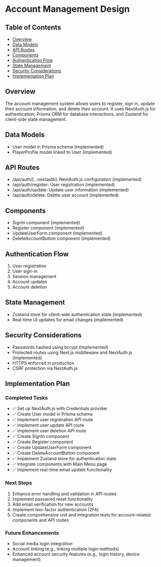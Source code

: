 # Account Management Design

## Table of Contents
- [Overview](#overview)
- [Data Models](#data-models)
- [API Routes](#api-routes)
- [Components](#components)
- [Authentication Flow](#authentication-flow)
- [State Management](#state-management)
- [Security Considerations](#security-considerations)
- [Implementation Plan](#implementation-plan)

## Overview
The account management system allows users to register, sign in, update their account information, and delete their account. It uses NextAuth.js for authentication, Prisma ORM for database interactions, and Zustand for client-side state management.

## Data Models
- User model in Prisma schema (implemented)
- PlayerProfile model linked to User (implemented)

## API Routes
- /api/auth/[...nextauth]: NextAuth.js configuration (implemented)
- /api/auth/register: User registration (implemented)
- /api/auth/update: Update user information (implemented)
- /api/auth/delete: Delete user account (implemented)

## Components
- SignIn component (implemented)
- Register component (implemented)
- UpdateUserForm component (implemented)
- DeleteAccountButton component (implemented)

## Authentication Flow
1. User registration
2. User sign-in
3. Session management
4. Account updates
5. Account deletion

## State Management
- Zustand store for client-side authentication state (implemented)
- Real-time UI updates for email changes (implemented)

## Security Considerations
- Passwords hashed using bcrypt (implemented)
- Protected routes using Next.js middleware and NextAuth.js (implemented)
- HTTPS enforced in production
- CSRF protection via NextAuth.js

## Implementation Plan

### Completed Tasks
- ✅ Set up NextAuth.js with Credentials provider
- ✅ Create User model in Prisma schema
- ✅ Implement user registration API route
- ✅ Implement user update API route
- ✅ Implement user deletion API route
- ✅ Create SignIn component
- ✅ Create Register component
- ✅ Create UpdateUserForm component
- ✅ Create DeleteAccountButton component
- ✅ Implement Zustand store for authentication state
- ✅ Integrate components with Main Menu page
- ✅ Implement real-time email update functionality

### Next Steps
1. Enhance error handling and validation in API routes
2. Implement password reset functionality
3. Add email verification for new accounts
4. Implement two-factor authentication (2FA)
5. Create comprehensive unit and integration tests for account-related components and API routes

### Future Enhancements
- Social media login integration
- Account linking (e.g., linking multiple login methods)
- Enhanced account security features (e.g., login history, device management)